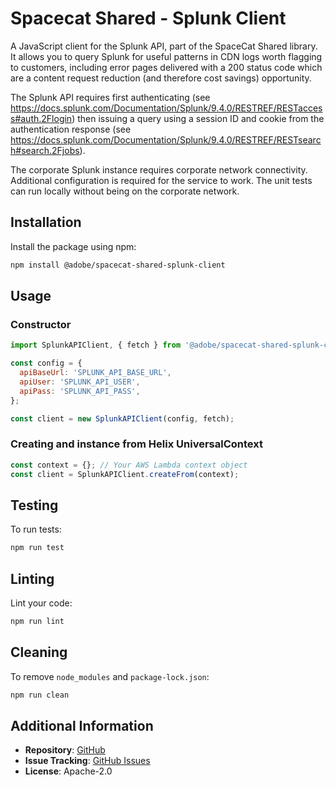 # Spacecat Shared - Splunk Client

A JavaScript client for the Splunk API, part of the SpaceCat Shared library. It allows you to query Splunk for useful patterns in CDN logs worth flagging to customers, including error pages delivered with a 200 status code which are a content request reduction (and therefore cost savings) opportunity.

The Splunk API requires first authenticating (see https://docs.splunk.com/Documentation/Splunk/9.4.0/RESTREF/RESTaccess#auth.2Flogin) then issuing a query using a session ID and cookie from the authentication response (see https://docs.splunk.com/Documentation/Splunk/9.4.0/RESTREF/RESTsearch#search.2Fjobs).

The corporate Splunk instance requires corporate network connectivity.  Additional configuration is required for the service to work.  The unit tests can run locally without being on the corporate network.

## Installation

Install the package using npm:

```bash
npm install @adobe/spacecat-shared-splunk-client
```

## Usage

### Constructor

```js
import SplunkAPIClient, { fetch } from '@adobe/spacecat-shared-splunk-client';

const config = {
  apiBaseUrl: 'SPLUNK_API_BASE_URL',
  apiUser: 'SPLUNK_API_USER',
  apiPass: 'SPLUNK_API_PASS',
};

const client = new SplunkAPIClient(config, fetch);
```

### Creating and instance from Helix UniversalContext

```js
const context = {}; // Your AWS Lambda context object
const client = SplunkAPIClient.createFrom(context);
```

## Testing

To run tests:

```bash
npm run test
```

## Linting

Lint your code:

```bash
npm run lint
```

## Cleaning

To remove `node_modules` and `package-lock.json`:

```bash
npm run clean
```

## Additional Information

- **Repository**: [GitHub](https://github.com/adobe/spacecat-shared.git)
- **Issue Tracking**: [GitHub Issues](https://github.com/adobe/spacecat-shared/issues)
- **License**: Apache-2.0
